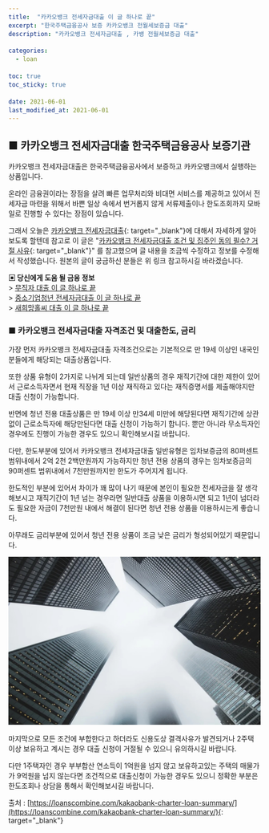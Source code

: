 ```yaml
---
title:  "카카오뱅크 전세자금대출 이 글 하나로 끝"
excerpt: "한국주택금융공사 보증 카카오뱅크 전월세보증금 대출"
description: "카카오뱅크 전세자금대출 , 카뱅 전월세보증금 대출"

categories:
  - loan

toc: true
toc_sticky: true
 
date: 2021-06-01
last_modified_at: 2021-06-01
---
```

## ■ 카카오뱅크 전세자금대출 한국주택금융공사 보증기관  
카카오뱅크 전세자금대출은 한국주택금융공사에서 보증하고 카카오뱅크에서 실행하는 상품입니다.

온라인 금융권이라는 장점을 살려 빠른 업무처리와 비대면 서비스를 제공하고 있어서 전세자금 마련을 위해서 바쁜 일상 속에서 번거롭지 않게 서류제출이나 한도조회까지 모바일로 진행할 수 있다는 장점이 있습니다.

그래서 오늘은 [카카오뱅크 전세자금대출](https://loanscombine.com/kakaobank-charter-loan-summary/){: target="_blank"}에 대해서 자세하게 알아보도록 할텐데 참고로 이 글은 "[카카오뱅크 전세자금대출 조건 및 집주인 동의 필수? 거절 사유](https://loanscombine.com/kakaobank-charter-loan-summary/){: target="_blank"}" 를 참고했으며 글 내용을 조금씩 수정하고 정보를 수정해서 작성했습니다. 원본의 글이 궁금하신 분들은 위 링크 참고하시길 바라겠습니다.

**▣ 당신에게 도움 될 금융 정보**  
\> [무직자 대출 이 글 하나로 끝](https://loanscombine.github.io/loan/5/)  
\> [중소기업청년 전세자금대출 이 글 하나로 끝](https://loanscombine.github.io/loan/6/)  
\> [새희망홀씨 대출 이 글 하나로 끝](https://loanscombine.github.io/loan/7/)

### ■ 카카오뱅크 전세자금대출 자격조건 및 대출한도, 금리  
가장 먼저 카카오뱅크 전세자금대출 자격조건으로는 기본적으로 만 19세 이상인 내국인 분들에게 해당되는 대출상품입니다.

또한 상품 유형이 2가지로 나뉘게 되는데 일반상품의 경우 재직기간에 대한 제한이 있어서 근로소득자면서 현재 직장을 1년 이상 재직하고 있다는 재직증명서를 제출해야지만 대출 신청이 가능합니다.

반면에 청년 전용 대출상품은 만 19세 이상 만34세 미만에 해당된다면 재직기간에 상관없이 근로소득자에 해당만된다면 대출 신청이 가능하기 합니다. 뿐만 아니라 무소득자인 경우에도 진행이 가능한 경우도 있으니 확인해보시길 바랍니다.

다만, 한도부분에 있어서 카카오뱅크 전세자금대출 일반유형은 임차보증금의 80퍼센트 범위내에서 2억 2천 2백만원까지 가능하지만 청년 전용 상품의 경우는 임차보증금의 90퍼센트 범위내에서 7천만원까지만 한도가 주어지게 됩니다.

한도적인 부분에 있어서 차이가 꽤 많이 나기 때문에 본인이 필요한 전세자금을 잘 생각해보시고 재직기간이 1년 넘는 경우라면 일반대출 상품을 이용하시면 되고 1년이 넘더라도 필요한 자금이 7천만원 내에서 해결이 된다면 청년 전용 상품을 이용하시는게 좋습니다.

아무래도 금리부분에 있어서 청년 전용 상품이 조금 낮은 금리가 형성되어있기 때문입니다.

<p style="text-align: center;"><img src="/assets/images/pt_img/21-06-01/1.jpg" title="카카오뱅크 전세자금대출 자격조건 및 한도" alt="카카오뱅크 전세자금대출 썸네일 이미지"></p>

마지막으로 모든 조건에 부합한다고 하더라도 신용도상 결격사유가 발견되거나 2주택 이상 보유하고 계시는 경우 대출 신청이 거절될 수 있으니 유의하시길 바랍니다.

다만 1주택자인 경우 부부합산 연소득이 1억원을 넘지 않고 보유하고있는 주택의 매물가가 9억원을 넘지 않는다면 조건적으로 대출신청이 가능한 경우도 있으니 정확한 부분은 한도조회나 상담을 통해서 확인해보시길 바랍니다.

출처 : [https://loanscombine.com/kakaobank-charter-loan-summary/](https://loanscombine.com/kakaobank-charter-loan-summary/){: target="_blank"}